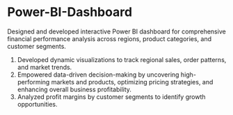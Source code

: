 # Power-BI-Dashboard
Designed and developed interactive Power BI dashboard for comprehensive financial performance analysis across regions, product categories, and customer segments. 
1. Developed dynamic visualizations to track regional sales, order patterns, and market trends.
2. Empowered data-driven decision-making by uncovering high-performing markets and products, optimizing pricing strategies, and enhancing overall business profitability. 
3. Analyzed profit margins by customer segments to identify growth opportunities. 
